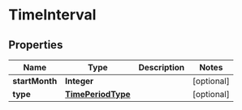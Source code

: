 
# TimeInterval

## Properties
Name | Type | Description | Notes
------------ | ------------- | ------------- | -------------
**startMonth** | **Integer** |  |  [optional]
**type** | [**TimePeriodType**](TimePeriodType.md) |  |  [optional]



